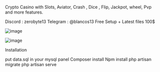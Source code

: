 Crypto Casino with Slots, Aviator, Crash , Dice , Flip, Jackpot, wheel, Pvp and more features.

Discord : zerobyte13
Telegram : @blancos13
Free Setup + Latest files 100$

![image](https://github.com/ZeroByte4701/Win2x/assets/94198465/2b245e31-ee56-48d1-ac5d-761c9a852fcd)

![image](https://user-images.githubusercontent.com/94198465/208200275-9d6fd2c6-0ffd-4e9d-8856-710d788830d0.png)

Installation 

put data.sql in your mysql panel
Composer install
Npm install
php artisan migrate
php artisan serve

